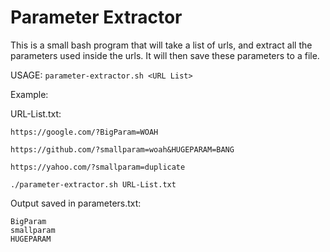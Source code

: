 # Parameter Extractor

This is a small bash program that will take a list of urls, and extract all the parameters used inside the urls. 
It will then save these parameters to a file.

USAGE: `parameter-extractor.sh <URL List>`

Example:

URL-List.txt:

```
https://google.com/?BigParam=WOAH

https://github.com/?smallparam=woah&HUGEPARAM=BANG

https://yahoo.com/?smallparam=duplicate
```

`./parameter-extractor.sh URL-List.txt`

Output saved in parameters.txt:

```
BigParam
smallparam
HUGEPARAM
```

